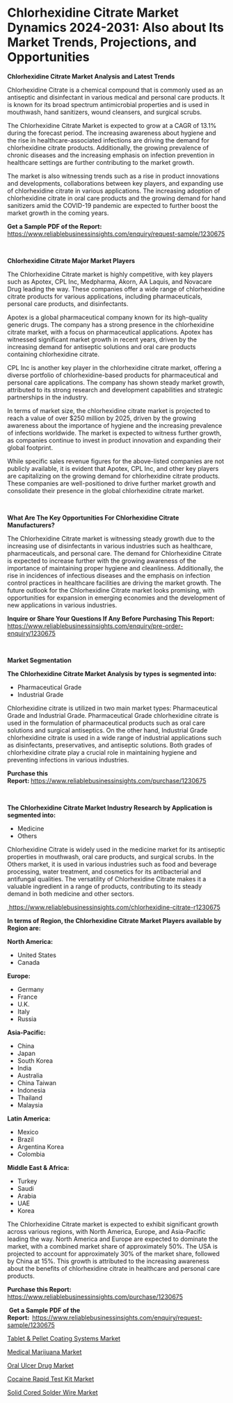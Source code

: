 <p><h1>Chlorhexidine Citrate Market Dynamics 2024-2031: Also about Its Market Trends, Projections, and Opportunities</h1></p><p><strong>Chlorhexidine Citrate Market Analysis and Latest Trends</strong></p>
<p><p>Chlorhexidine Citrate is a chemical compound that is commonly used as an antiseptic and disinfectant in various medical and personal care products. It is known for its broad spectrum antimicrobial properties and is used in mouthwash, hand sanitizers, wound cleansers, and surgical scrubs.</p><p>The Chlorhexidine Citrate Market is expected to grow at a CAGR of 13.1% during the forecast period. The increasing awareness about hygiene and the rise in healthcare-associated infections are driving the demand for chlorhexidine citrate products. Additionally, the growing prevalence of chronic diseases and the increasing emphasis on infection prevention in healthcare settings are further contributing to the market growth.</p><p>The market is also witnessing trends such as a rise in product innovations and developments, collaborations between key players, and expanding use of chlorhexidine citrate in various applications. The increasing adoption of chlorhexidine citrate in oral care products and the growing demand for hand sanitizers amid the COVID-19 pandemic are expected to further boost the market growth in the coming years.</p></p>
<p><strong>Get a Sample PDF of the Report:&nbsp;</strong> <a href="https://www.reliablebusinessinsights.com/enquiry/request-sample/1230675">https://www.reliablebusinessinsights.com/enquiry/request-sample/1230675</a></p>
<p>&nbsp;</p>
<p><strong>Chlorhexidine Citrate Major Market Players</strong></p>
<p><p>The Chlorhexidine Citrate market is highly competitive, with key players such as Apotex, CPL Inc, Medpharma, Akorn, AA Laquis, and Novacare Drug leading the way. These companies offer a wide range of chlorhexidine citrate products for various applications, including pharmaceuticals, personal care products, and disinfectants.</p><p>Apotex is a global pharmaceutical company known for its high-quality generic drugs. The company has a strong presence in the chlorhexidine citrate market, with a focus on pharmaceutical applications. Apotex has witnessed significant market growth in recent years, driven by the increasing demand for antiseptic solutions and oral care products containing chlorhexidine citrate.</p><p>CPL Inc is another key player in the chlorhexidine citrate market, offering a diverse portfolio of chlorhexidine-based products for pharmaceutical and personal care applications. The company has shown steady market growth, attributed to its strong research and development capabilities and strategic partnerships in the industry.</p><p>In terms of market size, the chlorhexidine citrate market is projected to reach a value of over $250 million by 2025, driven by the growing awareness about the importance of hygiene and the increasing prevalence of infections worldwide. The market is expected to witness further growth, as companies continue to invest in product innovation and expanding their global footprint.</p><p>While specific sales revenue figures for the above-listed companies are not publicly available, it is evident that Apotex, CPL Inc, and other key players are capitalizing on the growing demand for chlorhexidine citrate products. These companies are well-positioned to drive further market growth and consolidate their presence in the global chlorhexidine citrate market.</p></p>
<p>&nbsp;</p>
<p><strong>What Are The Key Opportunities For Chlorhexidine Citrate Manufacturers?</strong></p>
<p><p>The Chlorhexidine Citrate market is witnessing steady growth due to the increasing use of disinfectants in various industries such as healthcare, pharmaceuticals, and personal care. The demand for Chlorhexidine Citrate is expected to increase further with the growing awareness of the importance of maintaining proper hygiene and cleanliness. Additionally, the rise in incidences of infectious diseases and the emphasis on infection control practices in healthcare facilities are driving the market growth. The future outlook for the Chlorhexidine Citrate market looks promising, with opportunities for expansion in emerging economies and the development of new applications in various industries.</p></p>
<p><strong>Inquire or Share Your Questions If Any Before Purchasing This Report:</strong> <a href="https://www.reliablebusinessinsights.com/enquiry/pre-order-enquiry/1230675">https://www.reliablebusinessinsights.com/enquiry/pre-order-enquiry/1230675</a></p>
<p>&nbsp;</p>
<p><strong>Market Segmentation</strong></p>
<p><strong>The Chlorhexidine Citrate Market Analysis by types is segmented into:</strong></p>
<p><ul><li>Pharmaceutical Grade</li><li>Industrial Grade</li></ul></p>
<p><p>Chlorhexidine citrate is utilized in two main market types: Pharmaceutical Grade and Industrial Grade. Pharmaceutical Grade chlorhexidine citrate is used in the formulation of pharmaceutical products such as oral care solutions and surgical antiseptics. On the other hand, Industrial Grade chlorhexidine citrate is used in a wide range of industrial applications such as disinfectants, preservatives, and antiseptic solutions. Both grades of chlorhexidine citrate play a crucial role in maintaining hygiene and preventing infections in various industries.</p></p>
<p><strong>Purchase this Report:&nbsp;</strong><a href="https://www.reliablebusinessinsights.com/purchase/1230675">https://www.reliablebusinessinsights.com/purchase/1230675</a></p>
<p>&nbsp;</p>
<p><strong>The Chlorhexidine Citrate Market Industry Research by Application is segmented into:</strong></p>
<p><ul><li>Medicine</li><li>Others</li></ul></p>
<p><p>Chlorhexidine Citrate is widely used in the medicine market for its antiseptic properties in mouthwash, oral care products, and surgical scrubs. In the Others market, it is used in various industries such as food and beverage processing, water treatment, and cosmetics for its antibacterial and antifungal qualities. The versatility of Chlorhexidine Citrate makes it a valuable ingredient in a range of products, contributing to its steady demand in both medicine and other sectors.</p></p>
<p><a href="https://www.reliablebusinessinsights.com/chlorhexidine-citrate-r1230675">&nbsp;https://www.reliablebusinessinsights.com/chlorhexidine-citrate-r1230675</a></p>
<p><strong>In terms of Region, the Chlorhexidine Citrate Market Players available by Region are:</strong></p>
<p>
    <p> <strong> North America: </strong>
        <ul>
            <li>United States</li>
            <li>Canada</li>
        </ul>
        </p> 
    <p> <strong> Europe: </strong>
        <ul>
            <li>Germany</li>
            <li>France</li>
            <li>U.K.</li>
            <li>Italy</li>
            <li>Russia</li>
        </ul>
        </p> 
    <p> <strong> Asia-Pacific: </strong>
        <ul>
            <li>China</li>
            <li>Japan</li>
            <li>South Korea</li>
            <li>India</li>
            <li>Australia</li>
            <li>China Taiwan</li>
            <li>Indonesia</li>
            <li>Thailand</li>
            <li>Malaysia</li>
        </ul>
        </p> 
    <p> <strong> Latin America: </strong>
        <ul>
            <li>Mexico</li>
            <li>Brazil</li>
            <li>Argentina Korea</li>
            <li>Colombia</li>
        </ul>
        </p> 
    <p> <strong> Middle East & Africa: </strong>
        <ul>
            <li>Turkey</li>
            <li>Saudi</li>
            <li>Arabia</li>
            <li>UAE</li>
            <li>Korea</li>
        </ul>
    </p>
    </p>
<p><p>The Chlorhexidine Citrate market is expected to exhibit significant growth across various regions, with North America, Europe, and Asia-Pacific leading the way. North America and Europe are expected to dominate the market, with a combined market share of approximately 50%. The USA is projected to account for approximately 30% of the market share, followed by China at 15%. This growth is attributed to the increasing awareness about the benefits of chlorhexidine citrate in healthcare and personal care products.</p></p>
<p><strong>Purchase this Report: </strong><a href="https://www.reliablebusinessinsights.com/purchase/1230675">https://www.reliablebusinessinsights.com/purchase/1230675</a></p>
<p>&nbsp;<strong>Get a Sample PDF of the Report:&nbsp;&nbsp;</strong><a href="https://www.reliablebusinessinsights.com/enquiry/request-sample/1230675">https://www.reliablebusinessinsights.com/enquiry/request-sample/1230675</a></p>
<p><strong></strong></p>
<p><p><a href="https://github.com/lylyparadise/Market-Research-Report-List-4/blob/main/tablet-pellet-coating-systems-market.md">Tablet & Pellet Coating Systems Market</a></p><p><a href="https://github.com/widyafarer/Market-Research-Report-List-1/blob/main/medical-marijuana-market.md">Medical Marijuana Market</a></p><p><a href="https://github.com/GroverBarry/Market-Research-Report-List-6/blob/main/oral-ulcer-drug-market.md">Oral Ulcer Drug Market</a></p><p><a href="https://github.com/lnamivez37/Market-Research-Report-List-1/blob/main/cocaine-rapid-test-kit-market.md">Cocaine Rapid Test Kit Market</a></p><p><a href="https://www.linkedin.com/pulse/solid-cored-solder-wire-market-share-new-trends-analysis-its-5ghjf?trackingId=zFCcijPdQJqVCANXr74omg%3D%3D">Solid Cored Solder Wire Market</a></p></p>